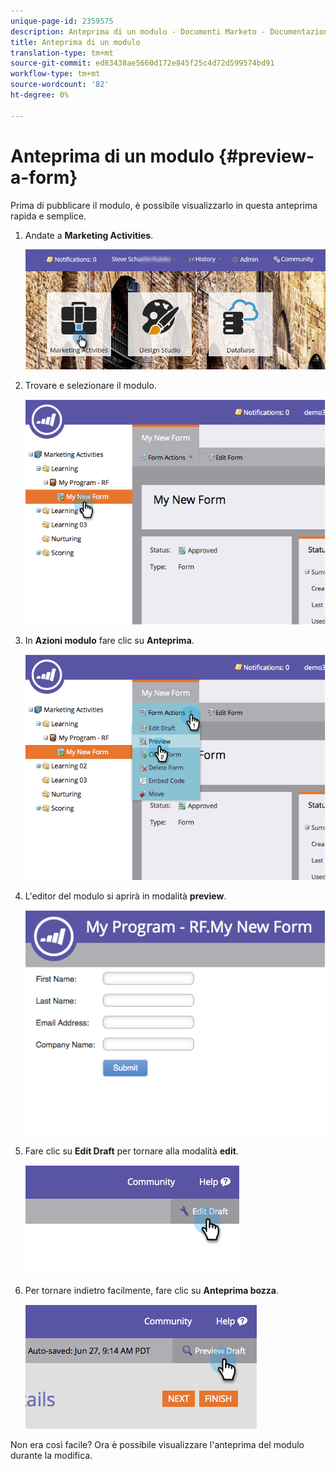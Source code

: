 ```yaml
---
unique-page-id: 2359575
description: Anteprima di un modulo - Documenti Marketo - Documentazione prodotto
title: Anteprima di un modulo
translation-type: tm+mt
source-git-commit: ed83438ae5660d172e845f25c4d72d599574bd91
workflow-type: tm+mt
source-wordcount: '82'
ht-degree: 0%

---
```



# Anteprima di un modulo {#preview-a-form}

Prima di pubblicare il modulo, è possibile visualizzarlo in questa anteprima rapida e semplice.

1. Andate a **Marketing Activities**.

   ![](assets/login-marketing-activities-6.png)

1. Trovare e selezionare il modulo.

   ![](assets/image2014-9-15-17-3a45-3a51.png)

1. In **Azioni modulo** fare clic su **Anteprima**.

   ![](assets/image2014-9-15-17-3a46-3a9.png)

1. L&#39;editor del modulo si aprirà in modalità **preview**.

   ![](assets/image2014-9-15-17-3a46-3a17.png)

1. Fare clic su **Edit Draft** per tornare alla modalità **edit**.

   ![](assets/image2014-9-15-17-3a46-3a37.png)

1. Per tornare indietro facilmente, fare clic su **Anteprima bozza**.

   ![](assets/image2014-9-15-17-3a46-3a45.png)

Non era così facile? Ora è possibile visualizzare l&#39;anteprima del modulo durante la modifica.
